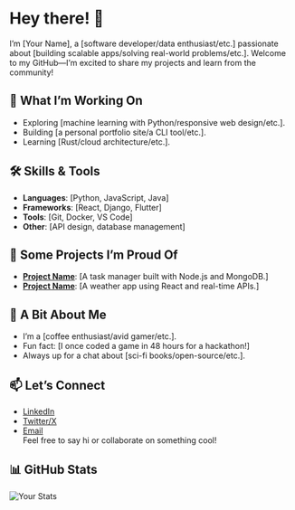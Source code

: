 # Hey there! 👋  
I’m [Your Name], a [software developer/data enthusiast/etc.] passionate about [building scalable apps/solving real-world problems/etc.]. Welcome to my GitHub—I’m excited to share my projects and learn from the community!

## 🌟 What I’m Working On  
- Exploring [machine learning with Python/responsive web design/etc.].  
- Building [a personal portfolio site/a CLI tool/etc.].  
- Learning [Rust/cloud architecture/etc.].  

## 🛠️ Skills & Tools  
- **Languages**: [Python, JavaScript, Java]  
- **Frameworks**: [React, Django, Flutter]  
- **Tools**: [Git, Docker, VS Code]  
- **Other**: [API design, database management]  

## 🚀 Some Projects I’m Proud Of  
- **[Project Name](https://github.com/yourusername/project-repo)**: [A task manager built with Node.js and MongoDB.]  
- **[Project Name](https://github.com/yourusername/project-repo)**: [A weather app using React and real-time APIs.]  

## 🎉 A Bit About Me  
- I’m a [coffee enthusiast/avid gamer/etc.].  
- Fun fact: [I once coded a game in 48 hours for a hackathon!]  
- Always up for a chat about [sci-fi books/open-source/etc.].  

## 📫 Let’s Connect  
- [LinkedIn](https://linkedin.com/in/yourprofile)  
- [Twitter/X](https://twitter.com/yourhandle)  
- [Email](mailto:your.email@example.com)  
Feel free to say hi or collaborate on something cool!  

## 📊 GitHub Stats  
![Your Stats](https://github-readme-stats.vercel.app/api?username=yourusername&show_icons=true&theme=radical)  
